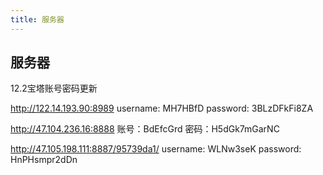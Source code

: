 ```yaml
---
title: 服务器
---
```



## 服务器
12.2宝塔账号密码更新

http://122.14.193.90:8989
username: MH7HBfD
password: 3BLzDFkFi8ZA

http://47.104.236.16:8888
账号：BdEfcGrd
密码：H5dGk7mGarNC

http://47.105.198.111:8887/95739da1/
username: WLNw3seK
password: HnPHsmpr2dDn

## 